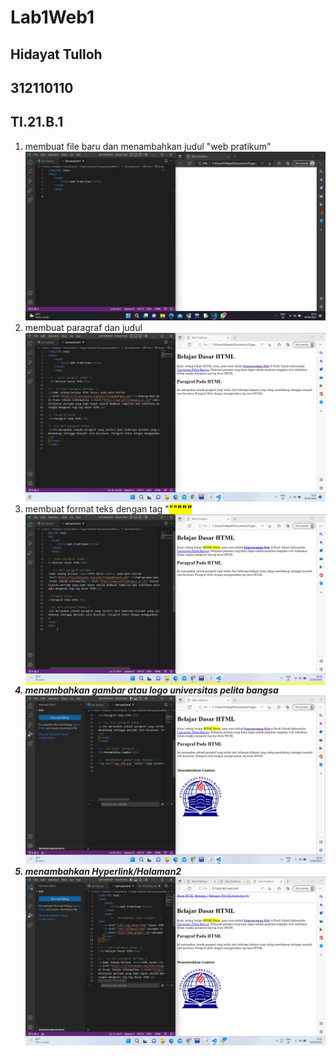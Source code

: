 # Lab1Web1
## Hidayat Tulloh
## 312110110
## TI.21.B.1

1. membuat file baru dan menambahkan judul "web pratikum"
![img](SS/ss1.png)
2. membuat paragraf dan judul
![img](SS/ss3.png) 
3. membuat format teks dengan tag "<mark>""<b>""<i>"
![img](SS/ss4.png)
4. menambahkan gambar atau logo universitas pelita bangsa
![img](SS/ss5.png)
5. menambahkan Hyperlink/Halaman2
![img](SS/ss6.png)